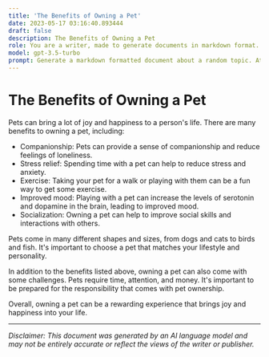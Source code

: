 ```yaml
---
title: 'The Benefits of Owning a Pet'
date: 2023-05-17 03:16:40.893444
draft: false
description: The Benefits of Owning a Pet
role: You are a writer, made to generate documents in markdown format. It is very important that all of the documents you generate are in valid markdown format.
model: gpt-3.5-turbo
prompt: Generate a markdown formatted document about a random topic. At the bottom, include a disclaimer explaining that the document was generated by you. The first line of the document should be the title. Make sure that the entire document is in proper markdown format, using a mix of various tags to make the document visually appealing.
---
```


# The Benefits of Owning a Pet

Pets can bring a lot of joy and happiness to a person's life. There are many benefits to owning a pet, including:

- Companionship: Pets can provide a sense of companionship and reduce feelings of loneliness.
- Stress relief: Spending time with a pet can help to reduce stress and anxiety.
- Exercise: Taking your pet for a walk or playing with them can be a fun way to get some exercise.
- Improved mood: Playing with a pet can increase the levels of serotonin and dopamine in the brain, leading to improved mood.
- Socialization: Owning a pet can help to improve social skills and interactions with others.

Pets come in many different shapes and sizes, from dogs and cats to birds and fish. It's important to choose a pet that matches your lifestyle and personality.

In addition to the benefits listed above, owning a pet can also come with some challenges. Pets require time, attention, and money. It's important to be prepared for the responsibility that comes with pet ownership.

Overall, owning a pet can be a rewarding experience that brings joy and happiness into your life.

---

*Disclaimer: This document was generated by an AI language model and may not be entirely accurate or reflect the views of the writer or publisher.*